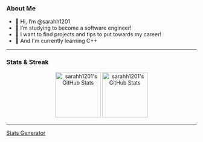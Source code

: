 <h3>About Me </h3>  

- 🌱 Hi, I’m @sarahh1201
- 🌱 I’m studying to become a software engineer!
- 🌱 I want to find projects and tips to put towards my career!
- 🌱 And I'm currently learning C++

<hr>

<h3>Stats & Streak </h3>  
<p align="center">
  <img src="https://github-readme-streak-stats.herokuapp.com/?user=sarahh1201&theme=vue&hide_border=true" alt="sarahh1201's GitHub Stats" height="120px"/>
  <img src="https://github-readme-stats.vercel.app/api/top-langs/?username=sarahh1201&theme=vue&show_icons=true&hide_border=true&layout=compact" alt="sarahh1201's GitHub Stats" height="120px"/>
</p>


<hr>

<a href = "https://github-stats.omsimos.com">Stats Generator</a>
